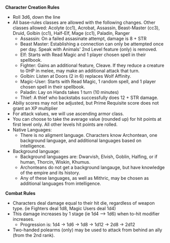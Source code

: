 **Character Creation Rules**
  - Roll 3d6, down the line
  - All base-rules classes are allowed with the following changes. Other classes allowed: Acolyte (cc1), Acrobat, Assassin, Beast-Master (cc3), Druid, Golbin (cc1), Half-Elf, Mage (cc1), Paladin, Ranger
    - Assassin: On a failed assasinate attempt, damage is 8 + STR
    - Beast Master: Establishing a connection can only be attempted once per day. Speak with Animals' 2nd Level feature (only) is removed.
    - Elf: Starts with Read Magic and 1 player chosen spell in their spellbook.
    - Fighter: Gains an additional feature, Cleave. If they reduce a creature to 0HP in melee, may make an additional attack that turn.
    - Golbin: Listen at Doors (2 in 6) replaces Wolf Affinity.
    - Magic-User: Starts with Read Magic, 1 random spell, and 1 player chosen spell in their spellbook.
    - Paladin: Lay on Hands takes 1 turn (10 minutes)
    - Thief: A thief who backstabs successfully does 12 + STR damage.
  - Abiliy scores may not be adjusted, but Prime Requisite score does not grant an XP multiplier
  - For attack values, we will use ascending armor class.
  - You can choose to take the average value (rounded up) for hit points at first level only. All other levels hit points are rolled.
  - Native Languages:
    - There is no aligment language. Characters know Archontean, one background language, and additional languages based on intelligence.
  - Background language:
    - Background languages are: Dwarvish, Elvish, Goblin, Halfing, or if human, Thorcin, Wiskin, Khumus.
    - Archonteans do not get a background langauge, but have knowledge of the empire and its history.
    - Any of these languages, as well as Mithric, may be chosen as additional languages from intelligence.

**Combat Rules**
  - Characters deal damage equal to their hit die, regardless of weapon type. (ie Fighters deal 1d8, Magic Users deal 1d4)
  - This damage increases by 1 stage (ie 1d4 --> 1d6) when to-hit modifier increases.
      - Progression is: 1d4 -> 1d6 -> 1d8 -> 1d12 -> 2d8 -> 2d12
  - Two-handed polearms (only) may be used to attack from behind an ally (from the 2nd rank).

